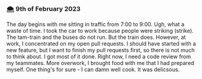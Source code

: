  
### 🌨️ 9th of February 2023

The day begins with me sitting in traffic from 7:00 to 9:00. Ugh, what a waste of time. I took the car to work because people were striking (strike). The tam-train and the buses do not run. But the train does. However, at work, I concentrated on my open pull requests. I should have started with a new feature, but I want to finish my pull requests first, so there is not much to think about. I got most of it done. Right now, I need a code review from my teammates. More overwork, I brought food with me that I had prepared myself. One thing's for sure -  I can damn well cook. It was delicsous.

 
